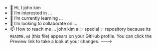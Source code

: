 - 👋 Hi, I john kim
- 👀 I’m interested in ...
- 🌱 I’m currently learning ...
- 💞️ I’m looking to collaborate on ...
- 📫 How to reach me ...
john kim a ✨ special ✨ repository because its `README.md` (this file) appears on your GitHub profile.
You can click the Preview link to take a look at your changes.
--->
